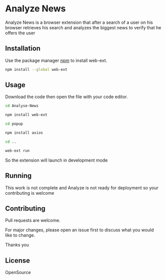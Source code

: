 # Analyze News

Analyze News is a browser extension that after a search of a user on his browser retrieves his search and analyzes the biggest news to verify that he offers the user

## Installation

Use the package manager [npm](https://www.npmjs.com/) to install web-ext.

```bash
npm install --global web-ext
```

## Usage
Download the code then open the file with your code editor.

```bash
cd Analyse-News

npm install web-ext

cd popup 

npm install axios

cd ..

web-ext run
```
So the extension will launch in development mode

## Running
This work is not complete and Analyze is not ready for deployment so your contributing is welcome 

## Contributing
Pull requests are welcome. 

For major changes, please open an issue first to discuss what you would like to change.

Thanks you

## License
OpenSource